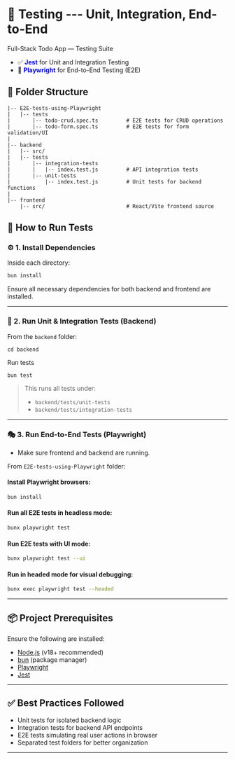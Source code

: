 # 🧪 Testing --- Unit, Integration, End-to-End

Full-Stack Todo App — Testing Suite

- ✅ <span style="color:blue">**Jest**</span> for Unit and Integration Testing
- 🎯 <span style="color:blue">**Playwright**</span> for End-to-End Testing (E2E)

## 📁 Folder Structure

```
|-- E2E-tests-using-Playwright
|   |-- tests
|       |-- todo-crud.spec.ts         # E2E tests for CRUD operations
|       |-- todo-form.spec.ts         # E2E tests for form validation/UI
|
|-- backend
|   |-- src/
|   |-- tests
|       |-- integration-tests
|       |   |-- index.test.js         # API integration tests
|       |-- unit-tests
|           |-- index.test.js         # Unit tests for backend functions
|
|-- frontend
    |-- src/                          # React/Vite frontend source
```

## 🚀 How to Run Tests

### ⚙️ 1. Install Dependencies

Inside each directory:

```bash
bun install
```

Ensure all necessary dependencies for both backend and frontend are installed.

---

### 🧪 2. Run Unit & Integration Tests (Backend)

From the `backend` folder:

```
cd backend
```

Run tests

```bash
bun test
```

> This runs all tests under:
>
> - `backend/tests/unit-tests`
> - `backend/tests/integration-tests`

---

### 🎭 3. Run End-to-End Tests (Playwright)

- Make sure frontend and backend are running.

From `E2E-tests-using-Playwright` folder:

#### Install Playwright browsers:

```bash
bun install
```

#### Run all E2E tests in headless mode:

```bash
bunx playwright test
```

#### Run E2E tests with UI mode:

```bash
bunx playwright test --ui
```

#### Run in headed mode for visual debugging:

```bash
bunx exec playwright test --headed
```

---

## 📦 Project Prerequisites

Ensure the following are installed:

- [Node.js](https://bun.sh/) (v18+ recommended)
- [bun](https://bun.sh/) (package manager)
- [Playwright](https://playwright.dev/)
- [Jest](https://jestjs.io/)

---

## ✅ Best Practices Followed

- Unit tests for isolated backend logic
- Integration tests for backend API endpoints
- E2E tests simulating real user actions in browser
- Separated test folders for better organization

---
